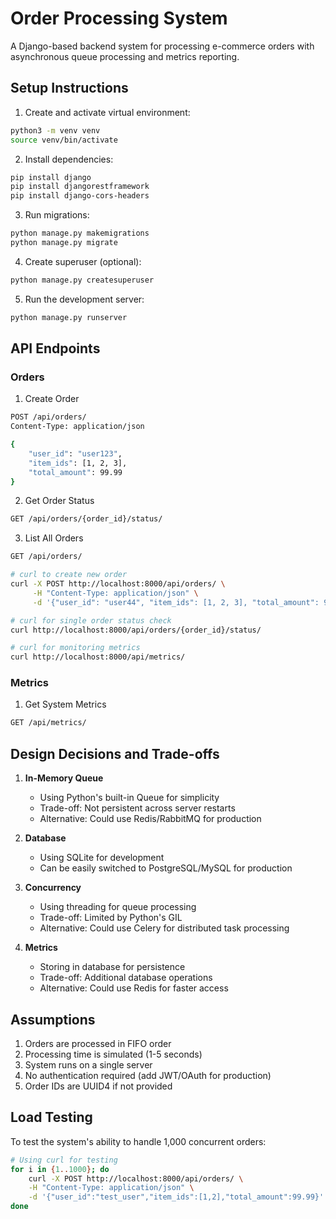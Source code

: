 # Order Processing System

A Django-based backend system for processing e-commerce orders with asynchronous queue processing and metrics reporting.

## Setup Instructions

1. Create and activate virtual environment:
```bash
python3 -m venv venv
source venv/bin/activate
```

2. Install dependencies:
```bash
pip install django
pip install djangorestframework
pip install django-cors-headers
```

3. Run migrations:
```bash
python manage.py makemigrations
python manage.py migrate
```

4. Create superuser (optional):
```bash
python manage.py createsuperuser
```

5. Run the development server:
```bash
python manage.py runserver
```

## API Endpoints

### Orders

1. Create Order
```bash
POST /api/orders/
Content-Type: application/json

{
    "user_id": "user123",
    "item_ids": [1, 2, 3],
    "total_amount": 99.99
}
```

2. Get Order Status
```bash
GET /api/orders/{order_id}/status/
```

3. List All Orders
```bash
GET /api/orders/
```


```bash
# curl to create new order
curl -X POST http://localhost:8000/api/orders/ \
     -H "Content-Type: application/json" \
     -d '{"user_id": "user44", "item_ids": [1, 2, 3], "total_amount": 90.99}'
```

```bash
# curl for single order status check
curl http://localhost:8000/api/orders/{order_id}/status/
```

```bash
# curl for monitoring metrics
curl http://localhost:8000/api/metrics/
```





### Metrics

1. Get System Metrics
```bash
GET /api/metrics/
```

## Design Decisions and Trade-offs

1. **In-Memory Queue**
   - Using Python's built-in Queue for simplicity
   - Trade-off: Not persistent across server restarts
   - Alternative: Could use Redis/RabbitMQ for production

2. **Database**
   - Using SQLite for development
   - Can be easily switched to PostgreSQL/MySQL for production

3. **Concurrency**
   - Using threading for queue processing
   - Trade-off: Limited by Python's GIL
   - Alternative: Could use Celery for distributed task processing

4. **Metrics**
   - Storing in database for persistence
   - Trade-off: Additional database operations
   - Alternative: Could use Redis for faster access

## Assumptions

1. Orders are processed in FIFO order
2. Processing time is simulated (1-5 seconds)
3. System runs on a single server
4. No authentication required (add JWT/OAuth for production)
5. Order IDs are UUID4 if not provided

## Load Testing

To test the system's ability to handle 1,000 concurrent orders:

```bash
# Using curl for testing
for i in {1..1000}; do
    curl -X POST http://localhost:8000/api/orders/ \
    -H "Content-Type: application/json" \
    -d '{"user_id":"test_user","item_ids":[1,2],"total_amount":99.99}' &
done
```
